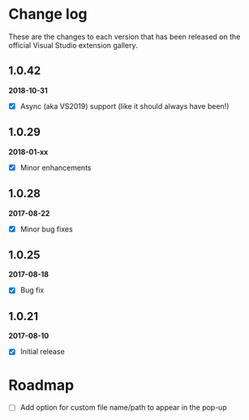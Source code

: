# Change log

These are the changes to each version that has been released on the official Visual Studio extension gallery.

## 1.0.42
**2018-10-31**
- [x] Async (aka VS2019) support (like it should always have been!)

## 1.0.29
**2018-01-xx**
- [x] Minor enhancements

## 1.0.28
**2017-08-22**
- [x] Minor bug fixes

## 1.0.25
**2017-08-18**
- [x] Bug fix

## 1.0.21
**2017-08-10**
- [x] Initial release

# Roadmap
- [ ] Add option for custom file name/path to appear in the pop-up
